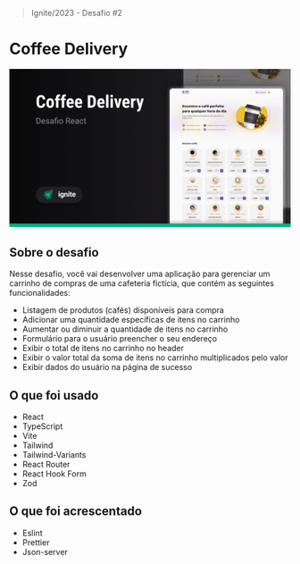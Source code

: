 > Ignite/2023 - Desafio #2

# Coffee Delivery

<img src=".github/assets/coffee-delivery.png" />

## Sobre o desafio

Nesse desafio, você vai desenvolver uma aplicação para gerenciar um carrinho de compras de uma cafeteria fictícia, que contém as seguintes funcionalidades:

- Listagem de produtos (cafés) disponíveis para compra
- Adicionar uma quantidade específicas de itens no carrinho
- Aumentar ou diminuir a quantidade de itens no carrinho
- Formulário para o usuário preencher o seu endereço
- Exibir o total de itens no carrinho no header
- Exibir o valor total da soma de itens no carrinho multiplicados pelo valor
- Exibir dados do usuário na página de sucesso

## O que foi usado

- React
- TypeScript
- Vite
- Tailwind
- Tailwind-Variants
- React Router
- React Hook Form
- Zod

## O que foi acrescentado

- Eslint
- Prettier
- Json-server
